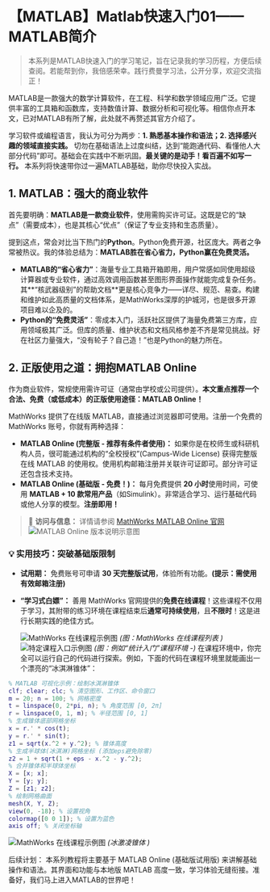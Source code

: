 # 【MATLAB】Matlab快速入门01——MATLAB简介
> 本系列是MATLAB快速入门的学习笔记，旨在记录我的学习历程，方便后续查阅。若能帮到你，我倍感荣幸。践行费曼学习法，公开分享，欢迎交流指正！

MATLAB是一款强大的数学计算软件，在工程、科学和数学领域应用广泛。它提供丰富的工具箱和函数库，支持数值计算、数据分析和可视化等。相信你点开本文，已对MATLAB有所了解，此处就不再赘述其官方介绍了。

学习软件或编程语言，我认为可分为两步：**1. 熟悉基本操作和语法；2. 选择感兴趣的领域直接实践。** 切勿在基础语法上过度纠结，达到“能跑通代码、看懂他人大部分代码”即可。基础会在实践中不断巩固。**最关键的是动手！看百遍不如写一行。** 本系列将快速带你过一遍MATLAB基础，助你尽快投入实战。

## 1. MATLAB：强大的商业软件

首先要明确：**MATLAB是一款商业软件**，使用需购买许可证。这既是它的“缺点”（需要成本），也是其核心“优点”（保证了专业支持和生态质量）。

提到这点，常会对比当下热门的**Python**。Python免费开源，社区庞大。两者之争常被热议。我的体验总结为：**MATLAB胜在省心省力，Python赢在免费灵活。**

*   **MATLAB的“省心省力”**：海量专业工具箱开箱即用，用户常感如同使用超级计算器或专业软件，通过高效调用函数甚至图形界面操作就能完成复杂任务。其**“核武器级别”的帮助文档**更是核心竞争力——详尽、规范、易查。构建和维护如此高质量的文档体系，是MathWorks深厚的护城河，也是很多开源项目难以企及的。
*   **Python的“免费灵活”**：零成本入门，活跃社区提供了海量免费第三方库，应用领域极其广泛。但库的质量、维护状态和文档风格参差不齐是常见挑战。好在社区力量强大，“没有轮子？自己造！”也是Python的魅力所在。

## 2. 正版使用之道：拥抱MATLAB Online

作为商业软件，常规使用需许可证（通常由学校或公司提供）。**本文重点推荐一个合法、免费（或低成本）的正版使用途径：MATLAB Online！**

MathWorks 提供了在线版 MATLAB，直接通过浏览器即可使用。注册一个免费的 MathWorks 账号，你就有两种选择：

*   **MATLAB Online (完整版 - 推荐有条件者使用)：** 如果你是在校师生或科研机构人员，很可能通过机构的“全校授权”(Campus-Wide License) 获得完整版在线 MATLAB 的使用权。使用机构邮箱注册并关联许可证即可。部分许可证还包含技术支持。
*   **MATLAB Online (基础版 - 免费！)：** 每月免费提供 **20 小时**使用时间，可使用 **MATLAB + 10 款常用产品**（如Simulink）。非常适合学习、运行基础代码或他人分享的模型。**注册即用！**

> 📌 **访问与信息：** 详情请参阅 [MathWorks MATLAB Online 官网](https://www.mathworks.com/products/matlab-online.html)
> ![MATLAB Online 版本说明示意图](/Matlab123/img/01MATLAB%20Online.png) 

### 💡 实用技巧：突破基础版限制

*   **试用期：** 免费账号可申请 **30 天完整版试用**，体验所有功能。**(提示：需使用有效邮箱注册)**
*   **“学习式白嫖”：** 善用 MathWorks 官网提供的**免费在线课程**！这些课程不仅用于学习，其附带的练习环境在课程结束后**通常可持续使用**，且**不限时**！这是进行长期实践的绝佳方式。

    ![MathWorks 在线课程示例图](/Matlab123/img/02image-2.png) *(图：MathWorks 在线课程列表 )*
    ![特定课程入口示例图](/Matlab123/img/03image.png) *(图：例如“统计入门”课程环境 -)*
    在课程环境中，你完全可以运行自己的代码进行探索。例如，下面的代码在课程环境里就能画出一个漂亮的“冰淇淋锥体”：

```matlab
% MATLAB 可视化示例：绘制冰淇淋锥体
clf; clear; clc; % 清空图形、工作区、命令窗口
m = 20; n = 100; % 网格密度
t = linspace(0, 2*pi, n); % 角度范围 [0, 2π]
r = linspace(0, 1, m); % 半径范围 [0, 1]
% 生成锥体底部网格坐标
x = r.' * cos(t);
y = r.' * sin(t);
z1 = sqrt(x.^2 + y.^2); % 锥体高度
% 生成半球体(冰淇淋)网格坐标 (添加eps避免除零)
z2 = 1 + sqrt(1 + eps - x.^2 - y.^2);
% 合并锥体和半球体坐标
X = [x; x];
Y = [y; y];
Z = [z1; z2];
% 绘制网格曲面
mesh(X, Y, Z);
view(0, -18); % 设置视角
colormap([0 0 1]); % 设置为蓝色
axis off; % 关闭坐标轴
```
![MathWorks 在线课程示例图](/Matlab123/img/04untitled1.png) *(冰激凌锥体 )*

后续计划： 本系列教程将主要基于 MATLAB Online (基础版试用版) 来讲解基础操作和语法。其界面和功能与本地版 MATLAB 高度一致，学习体验无缝衔接。准备好，我们马上进入MATLAB的世界吧！
